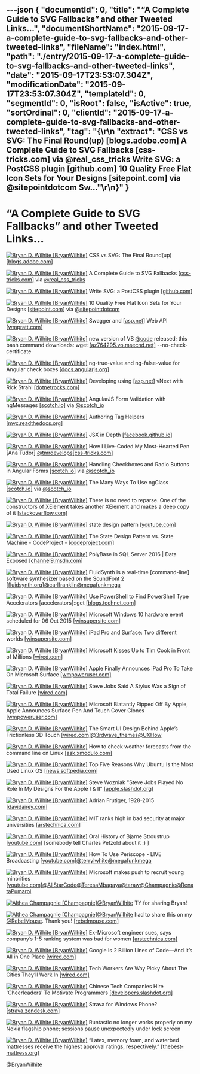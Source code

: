 ---json
{
  "documentId": 0,
  "title": "“A Complete Guide to SVG Fallbacks” and other Tweeted Links…",
  "documentShortName": "2015-09-17-a-complete-guide-to-svg-fallbacks-and-other-tweeted-links",
  "fileName": "index.html",
  "path": "./entry/2015-09-17-a-complete-guide-to-svg-fallbacks-and-other-tweeted-links",
  "date": "2015-09-17T23:53:07.304Z",
  "modificationDate": "2015-09-17T23:53:07.304Z",
  "templateId": 0,
  "segmentId": 0,
  "isRoot": false,
  "isActive": true,
  "sortOrdinal": 0,
  "clientId": "2015-09-17-a-complete-guide-to-svg-fallbacks-and-other-tweeted-links",
  "tag": "{\r\n  \"extract\": \"CSS vs SVG: The Final Round(up) [blogs.adobe.com]  A Complete Guide to SVG Fallbacks [css-tricks.com]  via @real_css_tricks Write SVG: a PostCSS plugin [github.com]  10 Quality Free Flat Icon Sets for Your Designs [sitepoint.com]  via @sitepointdotcom Sw...\"\r\n}"
}
---

# “A Complete Guide to SVG Fallbacks” and other Tweeted Links…

[<img alt="Bryan D. Wilhite [BryanWilhite]" src="https://songhay.blob.core.windows.net/shared-social-twitter/BryanWilhite.jpeg">](http://songhayblog.azurewebsites.net/ "Bryan D. Wilhite [BryanWilhite]") CSS vs SVG: The Final Round(up) [[blogs.adobe.com]](http://blogs.adobe.com/dreamweaver/2015/09/css-vs-svg-the-final-roundup.html)

[<img alt="Bryan D. Wilhite [BryanWilhite]" src="https://songhay.blob.core.windows.net/shared-social-twitter/BryanWilhite.jpeg">](http://songhayblog.azurewebsites.net/ "Bryan D. Wilhite [BryanWilhite]") A Complete Guide to SVG Fallbacks [[css-tricks.com]](https://css-tricks.com/a-complete-guide-to-svg-fallbacks/) via [@real_css_tricks](http://twitter.com/real_css_tricks)

[<img alt="Bryan D. Wilhite [BryanWilhite]" src="https://songhay.blob.core.windows.net/shared-social-twitter/BryanWilhite.jpeg">](http://songhayblog.azurewebsites.net/ "Bryan D. Wilhite [BryanWilhite]") Write SVG: a PostCSS plugin [[github.com]](https://github.com/jonathantneal/postcss-write-svg)

[<img alt="Bryan D. Wilhite [BryanWilhite]" src="https://songhay.blob.core.windows.net/shared-social-twitter/BryanWilhite.jpeg">](http://songhayblog.azurewebsites.net/ "Bryan D. Wilhite [BryanWilhite]") 10 Quality Free Flat Icon Sets for Your Designs [[sitepoint.com]](http://www.sitepoint.com/10-quality-free-flat-icon-sets-designs/) via [@sitepointdotcom](http://twitter.com/sitepointdotcom)

[<img alt="Bryan D. Wilhite [BryanWilhite]" src="https://songhay.blob.core.windows.net/shared-social-twitter/BryanWilhite.jpeg">](http://songhayblog.azurewebsites.net/ "Bryan D. Wilhite [BryanWilhite]") Swagger and [[asp.net]](http://www.asp.net/) Web API [[wmpratt.com]](http://www.wmpratt.com/swagger-and-asp-net-web-api-part-1/)

[<img alt="Bryan D. Wilhite [BryanWilhite]" src="https://songhay.blob.core.windows.net/shared-social-twitter/BryanWilhite.jpeg">](http://songhayblog.azurewebsites.net/ "Bryan D. Wilhite [BryanWilhite]") new version of VS [@code](http://twitter.com/code) released; this bash command downloads: wget [[az764295.vo.msecnd.net]](https://az764295.vo.msecnd.net/public/0.8.0/VSCode-linux-ia32.zip) --no-check-certificate

[<img alt="Bryan D. Wilhite [BryanWilhite]" src="https://songhay.blob.core.windows.net/shared-social-twitter/BryanWilhite.jpeg">](http://songhayblog.azurewebsites.net/ "Bryan D. Wilhite [BryanWilhite]") ng-true-value and ng-false-value for Angular check boxes [[docs.angularjs.org]](https://docs.angularjs.org/api/ng/input/input%5Bcheckbox%5D)

[<img alt="Bryan D. Wilhite [BryanWilhite]" src="https://songhay.blob.core.windows.net/shared-social-twitter/BryanWilhite.jpeg">](http://songhayblog.azurewebsites.net/ "Bryan D. Wilhite [BryanWilhite]") Developing using [[asp.net]](http://www.asp.net/) vNext with Rick Strahl [[dotnetrocks.com]](http://www.dotnetrocks.com/default.aspx?ShowNum=1188)

[<img alt="Bryan D. Wilhite [BryanWilhite]" src="https://songhay.blob.core.windows.net/shared-social-twitter/BryanWilhite.jpeg">](http://songhayblog.azurewebsites.net/ "Bryan D. Wilhite [BryanWilhite]") AngularJS Form Validation with ngMessages [[scotch.io]](https://scotch.io/tutorials/angularjs-form-validation-with-ngmessages) via [@scotch_io](http://twitter.com/scotch_io)

[<img alt="Bryan D. Wilhite [BryanWilhite]" src="https://songhay.blob.core.windows.net/shared-social-twitter/BryanWilhite.jpeg">](http://songhayblog.azurewebsites.net/ "Bryan D. Wilhite [BryanWilhite]") Authoring Tag Helpers [[mvc.readthedocs.org]](http://mvc.readthedocs.org/en/latest/views/tag-helpers/authoring.html)

[<img alt="Bryan D. Wilhite [BryanWilhite]" src="https://songhay.blob.core.windows.net/shared-social-twitter/BryanWilhite.jpeg">](http://songhayblog.azurewebsites.net/ "Bryan D. Wilhite [BryanWilhite]") JSX in Depth [[facebook.github.io]](https://facebook.github.io/react/docs/jsx-in-depth.html)

[<img alt="Bryan D. Wilhite [BryanWilhite]" src="https://songhay.blob.core.windows.net/shared-social-twitter/BryanWilhite.jpeg">](http://songhayblog.azurewebsites.net/ "Bryan D. Wilhite [BryanWilhite]") How I Live-Coded My Most-Hearted Pen [Ana Tudor] [@tmrdevelops](http://twitter.com/tmrdevelops)[[css-tricks.com]](https://css-tricks.com/how-i-live-coded-my-most-hearted-codepen-demo/)

[<img alt="Bryan D. Wilhite [BryanWilhite]" src="https://songhay.blob.core.windows.net/shared-social-twitter/BryanWilhite.jpeg">](http://songhayblog.azurewebsites.net/ "Bryan D. Wilhite [BryanWilhite]") Handling Checkboxes and Radio Buttons in Angular Forms [[scotch.io]](https://scotch.io/tutorials/handling-checkboxes-and-radio-buttons-in-angular-forms) via [@scotch_io](http://twitter.com/scotch_io)

[<img alt="Bryan D. Wilhite [BryanWilhite]" src="https://songhay.blob.core.windows.net/shared-social-twitter/BryanWilhite.jpeg">](http://songhayblog.azurewebsites.net/ "Bryan D. Wilhite [BryanWilhite]") The Many Ways To Use ngClass [[scotch.io]](https://scotch.io/tutorials/the-many-ways-to-use-ngclass) via [@scotch_io](http://twitter.com/scotch_io)

[<img alt="Bryan D. Wilhite [BryanWilhite]" src="https://songhay.blob.core.windows.net/shared-social-twitter/BryanWilhite.jpeg">](http://songhayblog.azurewebsites.net/ "Bryan D. Wilhite [BryanWilhite]") There is no need to reparse. One of the constructors of XElement takes another XElement and makes a deep copy of it [[stackoverflow.com]](http://stackoverflow.com/questions/209595/how-do-i-do-a-deep-copy-of-an-element-in-linq-to-xml)

[<img alt="Bryan D. Wilhite [BryanWilhite]" src="https://songhay.blob.core.windows.net/shared-social-twitter/BryanWilhite.jpeg">](http://songhayblog.azurewebsites.net/ "Bryan D. Wilhite [BryanWilhite]") state design pattern [[youtube.com]](https://www.youtube.com/watch?v=MGEx35FjBuo)

[<img alt="Bryan D. Wilhite [BryanWilhite]" src="https://songhay.blob.core.windows.net/shared-social-twitter/BryanWilhite.jpeg">](http://songhayblog.azurewebsites.net/ "Bryan D. Wilhite [BryanWilhite]") The State Design Pattern vs. State Machine - CodeProject - [[codeproject.com]](http://www.codeproject.com/Articles/509234/The-State-Design-Pattern-vs-State-Machine)

[<img alt="Bryan D. Wilhite [BryanWilhite]" src="https://songhay.blob.core.windows.net/shared-social-twitter/BryanWilhite.jpeg">](http://songhayblog.azurewebsites.net/ "Bryan D. Wilhite [BryanWilhite]") PolyBase in SQL Server 2016 | Data Exposed [[channel9.msdn.com]](https://channel9.msdn.com/Shows/Data-Exposed/PolyBase-in-SQL-Server-2016)

[<img alt="Bryan D. Wilhite [BryanWilhite]" src="https://songhay.blob.core.windows.net/shared-social-twitter/BryanWilhite.jpeg">](http://songhayblog.azurewebsites.net/ "Bryan D. Wilhite [BryanWilhite]") FluidSynth is a real-time [command-line] software synthesizer based on the SoundFont 2 [[fluidsynth.org]](http://www.fluidsynth.org/)[@carlfranklin](http://twitter.com/carlfranklin)[@megafunkmega](http://twitter.com/megafunkmega)

[<img alt="Bryan D. Wilhite [BryanWilhite]" src="https://songhay.blob.core.windows.net/shared-social-twitter/BryanWilhite.jpeg">](http://songhayblog.azurewebsites.net/ "Bryan D. Wilhite [BryanWilhite]") Use PowerShell to Find PowerShell Type Accelerators [accelerators]::get [[blogs.technet.com]](http://blogs.technet.com/b/heyscriptingguy/archive/2013/07/08/use-powershell-to-find-powershell-type-accelerators.aspx)

[<img alt="Bryan D. Wilhite [BryanWilhite]" src="https://songhay.blob.core.windows.net/shared-social-twitter/BryanWilhite.jpeg">](http://songhayblog.azurewebsites.net/ "Bryan D. Wilhite [BryanWilhite]") Microsoft Windows 10 hardware event scheduled for 06 Oct 2015 [[winsupersite.com]](http://winsupersite.com/windows-10/microsoft-windows-10-hardware-event-scheduled-06-oct-2015)

[<img alt="Bryan D. Wilhite [BryanWilhite]" src="https://songhay.blob.core.windows.net/shared-social-twitter/BryanWilhite.jpeg">](http://songhayblog.azurewebsites.net/ "Bryan D. Wilhite [BryanWilhite]") iPad Pro and Surface: Two different worlds [[winsupersite.com]](http://winsupersite.com/apple/ipad-pro-and-surface-two-different-worlds)

[<img alt="Bryan D. Wilhite [BryanWilhite]" src="https://songhay.blob.core.windows.net/shared-social-twitter/BryanWilhite.jpeg">](http://songhayblog.azurewebsites.net/ "Bryan D. Wilhite [BryanWilhite]") Microsoft Kisses Up to Tim Cook in Front of Millions [[wired.com]](http://www.wired.com/2015/09/microsoft-kisses-tim-cook-front-millions/)

[<img alt="Bryan D. Wilhite [BryanWilhite]" src="https://songhay.blob.core.windows.net/shared-social-twitter/BryanWilhite.jpeg">](http://songhayblog.azurewebsites.net/ "Bryan D. Wilhite [BryanWilhite]") Apple Finally Announces iPad Pro To Take On Microsoft Surface [[wmpoweruser.com]](http://wmpoweruser.com/apple-finally-announces-ipad-pro-to-take-on-microsoft-surface/)

[<img alt="Bryan D. Wilhite [BryanWilhite]" src="https://songhay.blob.core.windows.net/shared-social-twitter/BryanWilhite.jpeg">](http://songhayblog.azurewebsites.net/ "Bryan D. Wilhite [BryanWilhite]") Steve Jobs Said A Stylus Was a Sign of Total Failure [[wired.com]](http://www.wired.com/2015/09/steve-jobs-stylus/)

[<img alt="Bryan D. Wilhite [BryanWilhite]" src="https://songhay.blob.core.windows.net/shared-social-twitter/BryanWilhite.jpeg">](http://songhayblog.azurewebsites.net/ "Bryan D. Wilhite [BryanWilhite]") Microsoft Blatantly Ripped Off By Apple, Apple Announces Surface Pen And Touch Cover Clones [[wmpoweruser.com]](http://wmpoweruser.com/microsoft-blatantly-ripped-off-by-apple-apple-announces-surface-pen-and-touch-cover-clones/)

[<img alt="Bryan D. Wilhite [BryanWilhite]" src="https://songhay.blob.core.windows.net/shared-social-twitter/BryanWilhite.jpeg">](http://songhayblog.azurewebsites.net/ "Bryan D. Wilhite [BryanWilhite]") The Smart UI Design Behind Apple’s Frictionless 3D Touch [[wired.com]](http://www.wired.com/2015/09/the-ui-of-3d-touch/)[@3rdwave_themes](http://twitter.com/3rdwave_themes)[@UXHow](http://twitter.com/UXHow)

[<img alt="Bryan D. Wilhite [BryanWilhite]" src="https://songhay.blob.core.windows.net/shared-social-twitter/BryanWilhite.jpeg">](http://songhayblog.azurewebsites.net/ "Bryan D. Wilhite [BryanWilhite]") How to check weather forecasts from the command line on Linux [[ask.xmodulo.com]](http://ask.xmodulo.com/weather-forecasts-command-line-linux.html)

[<img alt="Bryan D. Wilhite [BryanWilhite]" src="https://songhay.blob.core.windows.net/shared-social-twitter/BryanWilhite.jpeg">](http://songhayblog.azurewebsites.net/ "Bryan D. Wilhite [BryanWilhite]") Top Five Reasons Why Ubuntu Is the Most Used Linux OS [[news.softpedia.com]](http://news.softpedia.com/news/top-five-reasons-why-ubuntu-is-the-most-used-linux-os-491064.shtml)

[<img alt="Bryan D. Wilhite [BryanWilhite]" src="https://songhay.blob.core.windows.net/shared-social-twitter/BryanWilhite.jpeg">](http://songhayblog.azurewebsites.net/ "Bryan D. Wilhite [BryanWilhite]") Steve Wozniak "Steve Jobs Played No Role In My Designs For the Apple I & II" [[apple.slashdot.org]](http://apple.slashdot.org/story/15/09/07/1827205/steve-wozniak-steve-jobs-played-no-role-in-my-designs-for-the-apple-i-ii?utm_source=feedly1.0mainlinkanon&utm_medium=feed)

[<img alt="Bryan D. Wilhite [BryanWilhite]" src="https://songhay.blob.core.windows.net/shared-social-twitter/BryanWilhite.jpeg">](http://songhayblog.azurewebsites.net/ "Bryan D. Wilhite [BryanWilhite]") Adrian Frutiger, 1928-2015 [[davidairey.com]](http://www.davidairey.com/adrian-frutiger-1928-2015/)

[<img alt="Bryan D. Wilhite [BryanWilhite]" src="https://songhay.blob.core.windows.net/shared-social-twitter/BryanWilhite.jpeg">](http://songhayblog.azurewebsites.net/ "Bryan D. Wilhite [BryanWilhite]") MIT ranks high in bad security at major universities [[arstechnica.com]](http://arstechnica.com/security/2015/09/mit-is-tops-in-bad-security-at-major-universities/)

[<img alt="Bryan D. Wilhite [BryanWilhite]" src="https://songhay.blob.core.windows.net/shared-social-twitter/BryanWilhite.jpeg">](http://songhayblog.azurewebsites.net/ "Bryan D. Wilhite [BryanWilhite]") Oral History of Bjarne Stroustrup [[youtube.com]](https://www.youtube.com/watch?v=ZO0PXYMVGSU&feature=youtu.be) [somebody tell Charles Petzold about it :) ]

[<img alt="Bryan D. Wilhite [BryanWilhite]" src="https://songhay.blob.core.windows.net/shared-social-twitter/BryanWilhite.jpeg">](http://songhayblog.azurewebsites.net/ "Bryan D. Wilhite [BryanWilhite]") How To Use Periscope - LIVE Broadcasting [[youtube.com]](https://www.youtube.com/watch?v=AxclVVmo8Pg&feature=youtu.be)[@terrylwhite](http://twitter.com/terrylwhite)[@megafunkmega](http://twitter.com/megafunkmega)

[<img alt="Bryan D. Wilhite [BryanWilhite]" src="https://songhay.blob.core.windows.net/shared-social-twitter/BryanWilhite.jpeg">](http://songhayblog.azurewebsites.net/ "Bryan D. Wilhite [BryanWilhite]") Microsoft makes push to recruit young minorities [[youtube.com]](https://www.youtube.com/watch?v=PTApTLXKb-o&feature=youtu.be)[@AllStarCode](http://twitter.com/AllStarCode)[@TeresaMbagaya](http://twitter.com/TeresaMbagaya)[@taraw](http://twitter.com/taraw)[@Champagnie](http://twitter.com/Champagnie)[@RenataPumarol](http://twitter.com/RenataPumarol)

[<img alt="Althea Champagnie [Champagnie]" src="https://songhay.blob.core.windows.net/shared-social-twitter/Champagnie.jpeg">](http://about.me/champagnie "Althea Champagnie [Champagnie]")[@BryanWilhite](http://twitter.com/BryanWilhite) TY for sharing Bryan!

[<img alt="Althea Champagnie [Champagnie]" src="https://songhay.blob.core.windows.net/shared-social-twitter/Champagnie.jpeg">](http://about.me/champagnie "Althea Champagnie [Champagnie]")[@BryanWilhite](http://twitter.com/BryanWilhite) had to share this on my [@RebelMouse](http://twitter.com/RebelMouse). Thank you! [[rebelmouse.com]](https://www.rebelmouse.com/champagnie/?utm_campaign=tw_shoutout&utm_medium=user_share&utm_source=shoutouts&shoutout_to=BryanWilhite&shoutout_provider=tw)

[<img alt="Bryan D. Wilhite [BryanWilhite]" src="https://songhay.blob.core.windows.net/shared-social-twitter/BryanWilhite.jpeg">](http://songhayblog.azurewebsites.net/ "Bryan D. Wilhite [BryanWilhite]") Ex-Microsoft engineer sues, says company’s 1-5 ranking system was bad for women [[arstechnica.com]](http://arstechnica.com/tech-policy/2015/09/ex-microsoft-engineer-sues-says-companys-1-5-ranking-system-is-bad-for-women/)

[<img alt="Bryan D. Wilhite [BryanWilhite]" src="https://songhay.blob.core.windows.net/shared-social-twitter/BryanWilhite.jpeg">](http://songhayblog.azurewebsites.net/ "Bryan D. Wilhite [BryanWilhite]") Google Is 2 Billion Lines of Code—And It’s All in One Place [[wired.com]](http://www.wired.com/2015/09/google-2-billion-lines-codeand-one-place/)

[<img alt="Bryan D. Wilhite [BryanWilhite]" src="https://songhay.blob.core.windows.net/shared-social-twitter/BryanWilhite.jpeg">](http://songhayblog.azurewebsites.net/ "Bryan D. Wilhite [BryanWilhite]") Tech Workers Are Way Picky About The Cities They’ll Work In [[wired.com]](http://www.wired.com/2015/09/tech-workers-way-picky-cities-theyll-work/)

[<img alt="Bryan D. Wilhite [BryanWilhite]" src="https://songhay.blob.core.windows.net/shared-social-twitter/BryanWilhite.jpeg">](http://songhayblog.azurewebsites.net/ "Bryan D. Wilhite [BryanWilhite]") Chinese Tech Companies Hire 'Cheerleaders' To Motivate Programmers [[developers.slashdot.org]](http://developers.slashdot.org/story/15/09/11/1415243/chinese-tech-companies-hire-cheerleaders-to-motivate-programmers?utm_source=feedly1.0mainlinkanon&utm_medium=feed)

[<img alt="Bryan D. Wilhite [BryanWilhite]" src="https://songhay.blob.core.windows.net/shared-social-twitter/BryanWilhite.jpeg">](http://songhayblog.azurewebsites.net/ "Bryan D. Wilhite [BryanWilhite]") Strava for Windows Phone? [[strava.zendesk.com]](https://strava.zendesk.com/entries/21975885-Strava-for-Windows-Phone-)

[<img alt="Bryan D. Wilhite [BryanWilhite]" src="https://songhay.blob.core.windows.net/shared-social-twitter/BryanWilhite.jpeg">](http://songhayblog.azurewebsites.net/ "Bryan D. Wilhite [BryanWilhite]") Runtastic no longer works properly on my Nokia flagship phone; sessions pause unexpectedly under lock screen

[<img alt="Bryan D. Wilhite [BryanWilhite]" src="https://songhay.blob.core.windows.net/shared-social-twitter/BryanWilhite.jpeg">](http://songhayblog.azurewebsites.net/ "Bryan D. Wilhite [BryanWilhite]") “Latex, memory foam, and waterbed mattresses receive the highest approval ratings, respectively.” [[thebest-mattress.org]](http://www.thebest-mattress.org/best-and-worst-mattresses-2015-edition/)

@[BryanWilhite](https://twitter.com/BryanWilhite)
